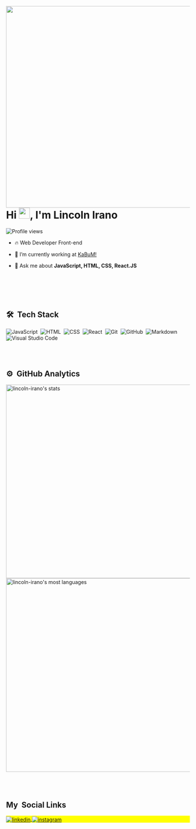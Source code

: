 <img align="right" height="552px" src="https://raw.githubusercontent.com/gist/lincoln-irano/d3ee038cd298d316208a03f24f11716a/raw/833e54393e9effaf2c35bc637affd0514c58857f/githubcard.svg"/>

<h1 align="left">Hi <img src="https://raw.githubusercontent.com/kaueMarques/kaueMarques/master/hi.gif" width="30px">, I'm Lincoln Irano</h1>
<p align="left"> <img src="https://komarev.com/ghpvc/?username=IranoLincolnJA&color=yellow" alt="Profile views" /> </p>

- 🔥 Web Developer Front-end

- 🔭 I’m currently working at [KaBuM!](https://www.kabum.com.br/)

- 💬 Ask me about **JavaScript, HTML, CSS, React.JS**

<br><br><br><br>

## 🛠 &nbsp;Tech Stack

![JavaScript](https://img.shields.io/badge/-JavaScript-05122A?style=flat&logo=javascript)&nbsp;
![HTML](https://img.shields.io/badge/-HTML-05122A?style=flat&logo=HTML5)&nbsp;
![CSS](https://img.shields.io/badge/-CSS-05122A?style=flat&logo=CSS3&logoColor=1572B6)&nbsp;
![React](https://img.shields.io/badge/-React-05122A?style=flat&logo=react)&nbsp;
![Git](https://img.shields.io/badge/-Git-05122A?style=flat&logo=git)&nbsp;
![GitHub](https://img.shields.io/badge/-GitHub-05122A?style=flat&logo=github)&nbsp;
![Markdown](https://img.shields.io/badge/-Markdown-05122A?style=flat&logo=markdown)&nbsp;
![Visual Studio Code](https://img.shields.io/badge/-Visual%20Studio%20Code-05122A?style=flat&logo=visual-studio-code&logoColor=007ACC)&nbsp;

<br><br>

## ⚙️ &nbsp;GitHub Analytics

<p align="left">
<img width="530em" src="https://github-readme-stats.vercel.app/api?username=lincoln-irano&show_icons=true&theme=dracula" alt="lincoln-irano's stats"/>
<img width="530em" src="https://github-readme-stats.vercel.app/api/top-langs/?username=lincoln-irano&layout=compact&theme=dracula" alt="lincoln-irano's most languages"/>
</p>

<br><br>

## My &nbsp;Social Links

<p align="left" style="background:yellow">
<a href="https://www.linkedin.com/in/lincoln-irano-b1574ba1/" target="_blank">
  <img align="center" src="https://img.shields.io/badge/-lincolnirano-05122A?style=flat&logo=linkedin" alt="linkedin"/>
</a>
<a href="https://www.instagram.com/lincolnirano/" target="_blank">
 <img align="center" src="https://img.shields.io/badge/-lincolnirano-05122A?style=flat&logo=instagram" alt="instagram"/>
</a>
</p>
